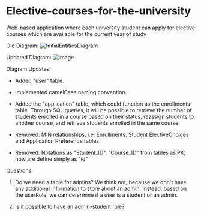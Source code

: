 # Elective-courses-for-the-university
Web-based application where each university student can apply for elective courses which are available for the current year of study

Old Diagram:
![InitialEntitiesDiagram](https://github.com/LzrCatalin/Elective-courses-for-the-university/assets/118479914/93e66003-fb6f-45e9-90d3-acd7d555e80e)

Updated Diagram:
![image](https://github.com/LzrCatalin/Elective-courses-for-the-university/assets/118479914/a39ae0d4-6bc6-462b-a3ef-055c3939595e)

Diagram Updates:

- Added "user" table.
- Implemented camelCase naming convention.
- Added the "application" table, which could function as the enrollments table. Through SQL queries, it will be possible to retrieve the number of students enrolled in a course based on their status, reassign students to another course, and retrieve students enrolled in the same course.

- Removed: M:N relationships, i.e: Enrollments, Student ElectiveChoices and Application Preference tables.
- Removed: Notations as "Student_ID", "Course_ID" from tables as PK, now are define simply as "id"

Questions:
1. Do we need a table for admins? We think not, because we don't have any additional information to store about an admin. Instead, based on the userRole, we can determine if a user is a student or an admin.

2. Is it possible to have an admin-student role?

